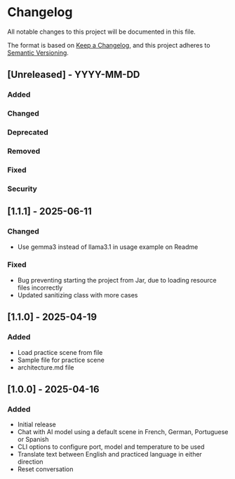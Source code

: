 # Changelog

All notable changes to this project will be documented in this file.

The format is based on [Keep a Changelog](https://keepachangelog.com/en/1.1.0/),
and this project adheres to [Semantic Versioning](https://semver.org/spec/v2.0.0.html).

## [Unreleased] - YYYY-MM-DD

### Added

### Changed

### Deprecated

### Removed

### Fixed

### Security


## [1.1.1] - 2025-06-11

### Changed

- Use gemma3 instead of llama3.1 in usage example on Readme

### Fixed

- Bug preventing starting the project from Jar, due to loading resource files incorrectly
- Updated sanitizing class with more cases


## [1.1.0] - 2025-04-19

### Added

- Load practice scene from file
- Sample file for practice scene
- architecture.md file


## [1.0.0] - 2025-04-16

### Added

- Initial release
- Chat with AI model using a default scene in French, German, Portuguese or Spanish
- CLI options to configure port, model and temperature to be used
- Translate text between English and practiced language in either direction
- Reset conversation

